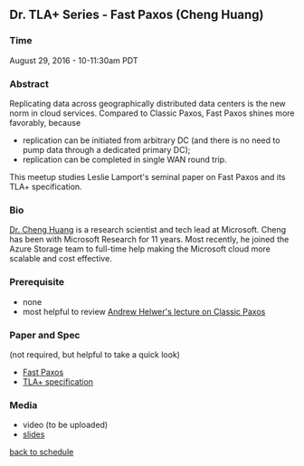 ## Dr. TLA+ Series - Fast Paxos (Cheng Huang)

### Time
August 29, 2016 - 10-11:30am PDT

### Abstract
Replicating data across geographically distributed data centers is the new norm in cloud services. Compared to Classic Paxos, Fast Paxos shines more favorably, because
+ replication can be initiated from arbitrary DC (and there is no need to pump data through a dedicated primary DC);
+ replication can be completed in single WAN round trip.

This meetup studies Leslie Lamport's seminal paper on Fast Paxos and its TLA+ specification.

### Bio
[Dr. Cheng Huang](http://research.microsoft.com/~chengh) is a research scientist and tech lead at Microsoft. Cheng has been with Microsoft Research for 11 years. Most recently, he joined the Azure Storage team to full-time help making the Microsoft cloud more scalable and cost effective.
 
### Prerequisite
+ none
+ most helpful to review [Andrew Helwer's lecture on Classic Paxos](../Paxos/README.md)

### Paper and Spec
(not required, but helpful to take a quick look)
+ [Fast Paxos](https://www.microsoft.com/en-us/research/publication/fast-paxos/)
+ [TLA+ specification](./FastPaxos.tla)

### Media
+ video (to be uploaded)
+ [slides](./FastPaxos.pdf)

[back to schedule](https://github.com/tlaplus/DrTLAPlus)
